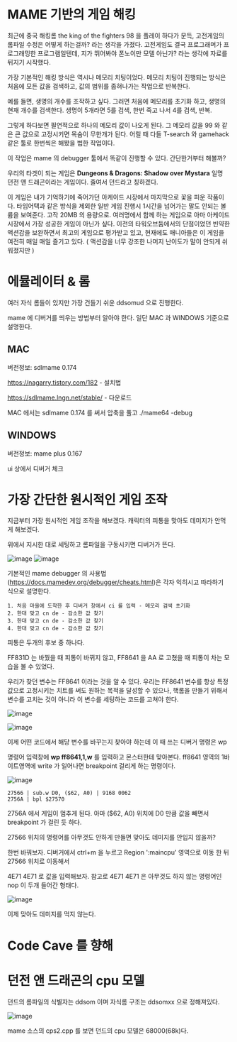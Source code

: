 # MAME 기반의 게임 해킹 

최근에 중국 해킹롬 the king of the fighters 98 을 플레이 하다가 문득, 고전게임의 롬파일 수정은 어떻게 하는걸까? 라는 생각을 가졌다. 고전게임도 결국 프로그래머가 프로그래밍한 프로그램일텐데, 지가 뛰어봐야 폰노이만 모델 아닌가? 라는 생각에 자료를 뒤지기 시작했다.

가장 기본적인 해킹 방식은 역시나 메모리 치팅이었다. 메모리 치팅이 진행되는 방식은 처음에 모든 값을 검색하고, 값의 범위를 좁혀나가는 작업으로 반복한다.

예를 들면, 생명의 개수를 조작하고 싶다. 그러면 처음에 메모리를 초기화 하고, 생명의 현재 개수를 검색한다. 생명이 5개라면 5를 검색, 한번 죽고 나서 4를 검색, 반복.

그렇게 하다보면 필연적으로 하나의 메모리 값이 나오게 된다. 그 메모리 값을 99 와 같은 큰 값으로 고정시키면 목숨이 무한개가 된다. 어릴 때 다들 T-search 와 gamehack 같은 툴로 한번씩은 해봤을 법한 작업이다. 

이 작업은 mame 의 debugger 툴에서 똑같이 진행할 수 있다. 간단한거부터 해볼까?

우리의 타겟이 되는 게임은 __Dungeons & Dragons: Shadow over Mystara__ 일명 던전 앤 드래곤이라는 게임이다. 줄여서 던드라고 칭하겠다.

이 게임은 내가 기억하기에 죽어가던 아케이드 시장에서 마지막으로 꽃을 피운 작품이다. 타임어택과 같은 방식을 제외한 일반 게임 진행시 1시간을 넘어가는 말도 안되는 볼륨을 보여준다. 고작 20MB 의 용량으로. 여러명에서 함께 하는 게임으로 아마 아케이드 시장에서 가장 성공한 게임이 아닌가 싶다. 이전의 타워오브둠에서의 단점이었던 빈약한 액션감을 보완하면서 최고의 게임으로 평가받고 있고, 현재에도 매니아들은 이 게임을 여전히 매일 매일 즐기고 있다. ( 액션감을 너무 강조한 나머지 난이도가 말이 안되게 쉬워졌지만 )

# 에뮬레이터 & 롬 

여러 자식 롬들이 있지만 가장 건들기 쉬운 ddsomud 으로 진행한다.

mame 에 디버거를 띄우는 방법부터 알아야 한다. 일단 MAC 과 WINDOWS 기준으로 설명한다.

## MAC

버전정보: sdlmame 0.174

https://nagarry.tistory.com/182 - 설치법

https://sdlmame.lngn.net/stable/ - 다운로드

MAC 에서는 sdlmame 0.174 를 써서 압축을 풀고  ./mame64 -debug 

## WINDOWS

버전정보: mame plus 0.167

ui 상에서 디버거 체크 


# 가장 간단한 원시적인 게임 조작 

지금부터 가장 원시적인 게임 조작을 해보겠다. 캐릭터의 피통을 맞아도 데미지가 안먹게 해보겠다.

위에서 지시한 대로 세팅하고 롬파일을 구동시키면 디버거가 뜬다. 

![image](https://user-images.githubusercontent.com/3623889/81496755-ed5a1200-92f4-11ea-9f7e-297eed8d4e98.png) 
![image](https://user-images.githubusercontent.com/3623889/81496762-f814a700-92f4-11ea-9f12-fd22331a5f22.png) 

기본적인 mame debugger 의 사용법(https://docs.mamedev.org/debugger/cheats.html)은 각자 익히시고 따라하기 식으로 설명한다.  

```
1. 처음 마을에 도착한 후 디버거 창에서 ci 를 입력 - 메모리 검색 초기화
2. 한대 맞고 cn de - 감소한 값 찾기
3. 한대 맞고 cn de - 감소한 값 찾기
4. 한대 맞고 cn de - 감소한 값 찾기
```

피통은 두개의 후보 중 하나다.

FF831D 는 바꿨을 때 피통이 바뀌지 않고, FF8641 을 AA 로 고쳤을 때 피통이 차는 모습을 볼 수 있었다.  

우리가 찾던 변수는 FF8641 이라는 것을 알 수 있다. 우리는 FF8641 변수를 항상 특정값으로 고정시키는 치트를 써도 원하는 목적을 달성할 수 있으나, 핵롬을 만들기 위해서 변수를 고치는 것이 아니라 이 변수를 세팅하는 코드를 고쳐야 한다.

![image](https://user-images.githubusercontent.com/3623889/81499458-c573aa00-9306-11ea-9b73-16b0c1e70e13.png) 

![image](https://user-images.githubusercontent.com/3623889/81497681-e6360280-92fa-11ea-8da0-0abf50767209.png) 

이제 어떤 코드에서 해당 변수를 바꾸는지 찾아야 하는데 이 때 쓰는 디버거 명령은 wp

명령어 입력창에 __wp ff8641,1,w__ 를 입력하고 몬스터한테 맞아본다. ff8641 영역의 1바이트영역에 write 가 일어나면 breakpoint 걸리게 하는 명령이다.

![image](https://user-images.githubusercontent.com/3623889/81499836-3b791080-9309-11ea-9177-ab24d02580d4.png)

```
27566 | sub.w D0, ($62, A0) | 9168 0062
2756A | bpl $27570
```

2756A 에서 게임이 멈추게 된다. 아마 ($62, A0) 위치에 D0 만큼 값을 빼면서 breakpoint 가 걸린 듯 하다.

27566 위치의 명령어를 아무것도 안하게 만들면 맞아도 데미지를 안입지 않을까? 

한번 바꿔보자. 디버거에서 ctrl+m 을 누르고 Region ':maincpu' 영역으로 이동 한 뒤 27566 위치로 이동해서 

4E71 4E71 로 값을 입력해보자. 참고로 4E71 4E71 은 아무것도 하지 않는 명령어인 nop 이 두개 들어간 형태다.

![image](https://user-images.githubusercontent.com/3623889/81505921-c53ad500-932d-11ea-9fc5-470ebf78bfe8.png)

이제 맞아도 데미지를 먹지 않는다. 


# Code Cave 를 향해
# 던전 앤 드래곤의 cpu 모델

던드의 롬파일의 식별자는 ddsom 이며 자식롬 구조는 ddsomxx 으로 정해져있다.

![image](https://user-images.githubusercontent.com/3623889/81494487-453c4d00-92e4-11ea-980a-8cf261dae81f.png)

mame 소스의 cps2.cpp 를 보면 던드의 cpu 모델은 68000(68k)다.  



# 


